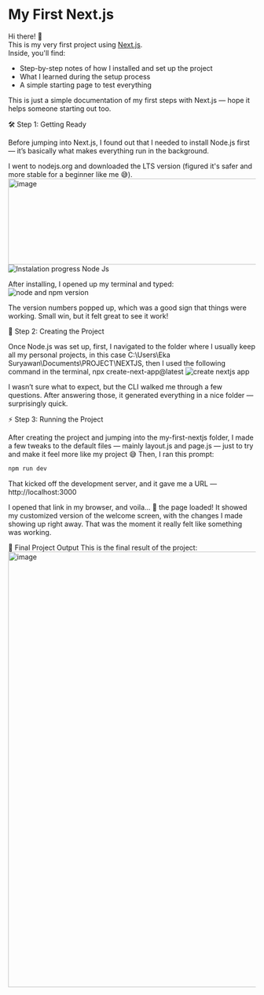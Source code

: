 # My First Next.js

Hi there! 👋  
This is my very first project using [Next.js](https://nextjs.org/).  
Inside, you'll find:

- Step-by-step notes of how I installed and set up the project
- What I learned during the setup process
- A simple starting page to test everything

This is just a simple documentation of my first steps with Next.js — hope it helps someone starting out too.

🛠️ Step 1: Getting Ready

Before jumping into Next.js, I found out that I needed to install Node.js first — it’s basically what makes everything run in the background.

I went to nodejs.org and downloaded the LTS version (figured it's safer and more stable for a beginner like me 😅).
<img width="947" height="175" alt="image" src="https://github.com/user-attachments/assets/4270ce83-5774-4e0a-9f7d-8dc1a548d762" />
![Instalation progress Node Js](https://github.com/user-attachments/assets/ea0793e6-b7ab-42c8-81c8-a33dce5f8483)

After installing, I opened up my terminal and typed:
![node and npm version](https://github.com/user-attachments/assets/4de86950-c010-4d95-88af-faa675f4496c)

The version numbers popped up, which was a good sign that things were working. Small win, but it felt great to see it work!

🚧 Step 2: Creating the Project

Once Node.js was set up, first, I navigated to the folder where I usually keep all my personal projects, in this case C:\Users\Eka Suryawan\Documents\PROJECT\NEXTJS, then I used the following command in the terminal, npx create-next-app@latest
![create nextjs app](https://github.com/user-attachments/assets/2cfe1b69-d9a5-4a02-9816-736945578ce4)

I wasn’t sure what to expect, but the CLI walked me through a few questions. After answering those, it generated everything in a nice folder — surprisingly quick.


⚡ Step 3: Running the Project

After creating the project and jumping into the my-first-nextjs folder, I made a few tweaks to the default files — mainly layout.js and page.js — just to try and make it feel more like my project 😅
Then, I ran this prompt:
```bash
npm run dev
```
That kicked off the development server, and it gave me a URL — http://localhost:3000

I opened that link in my browser, and voila... 🎉 the page loaded!
It showed my customized version of the welcome screen, with the changes I made showing up right away. That was the moment it really felt like something was working.

🏁 Final Project Output
This is the final result of the project:
<img width="1671" height="886" alt="image" src="https://github.com/user-attachments/assets/83db2e2f-3466-42d5-92c8-e5f723c56362" />

